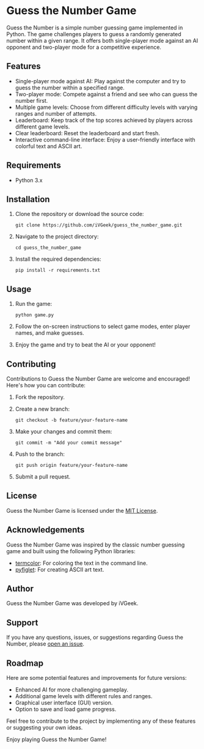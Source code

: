 # Guess the Number Game

Guess the Number is a simple number guessing game implemented in Python. The game challenges players to guess a randomly generated number within a given range. It offers both single-player mode against an AI opponent and two-player mode for a competitive experience.


## Features

- Single-player mode against AI: Play against the computer and try to guess the number within a specified range.
- Two-player mode: Compete against a friend and see who can guess the number first.
- Multiple game levels: Choose from different difficulty levels with varying ranges and number of attempts.
- Leaderboard: Keep track of the top scores achieved by players across different game levels.
- Clear leaderboard: Reset the leaderboard and start fresh.
- Interactive command-line interface: Enjoy a user-friendly interface with colorful text and ASCII art.

## Requirements

- Python 3.x

## Installation

1. Clone the repository or download the source code:
   ```
   git clone https://github.com/iVGeek/guess_the_number_game.git
   ```

2. Navigate to the project directory:
   ```
   cd guess_the_number_game
   ```

3. Install the required dependencies:
   ```
   pip install -r requirements.txt
   ```

## Usage

1. Run the game:
   ```
   python game.py
   ```

2. Follow the on-screen instructions to select game modes, enter player names, and make guesses.

3. Enjoy the game and try to beat the AI or your opponent!

## Contributing

Contributions to Guess the Number Game  are welcome and encouraged! Here's how you can contribute:

1. Fork the repository.

2. Create a new branch:
   ```
   git checkout -b feature/your-feature-name
   ```

3. Make your changes and commit them:
   ```
   git commit -m "Add your commit message"
   ```

4. Push to the branch:
   ```
   git push origin feature/your-feature-name
   ```

5. Submit a pull request.

## License

Guess the Number Game is licensed under the [MIT License](LICENSE).

## Acknowledgements

Guess the Number Game  was inspired by the classic number guessing game and built using the following Python libraries:

- [termcolor](https://pypi.org/project/termcolor/): For coloring the text in the command line.
- [pyfiglet](https://pypi.org/project/pyfiglet/): For creating ASCII art text.

## Author

Guess the Number Game  was developed by iVGeek.

## Support

If you have any questions, issues, or suggestions regarding Guess the Number, please [open an issue](https://github.com/iVGeek/guess_the_number_game/issues).

## Roadmap

Here are some potential features and improvements for future versions:

- Enhanced AI for more challenging gameplay.
- Additional game levels with different rules and ranges.
- Graphical user interface (GUI) version.
- Option to save and load game progress.

Feel free to contribute to the project by implementing any of these features or suggesting your own ideas.

Enjoy playing Guess the Number Game!



